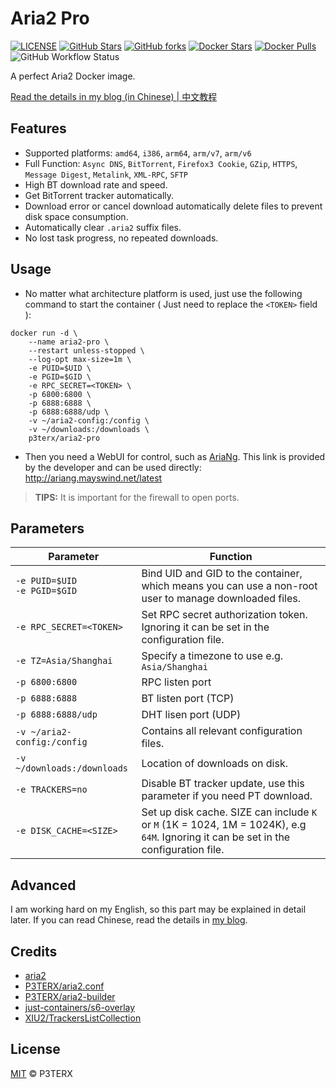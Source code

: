 # Aria2 Pro

[![LICENSE](https://img.shields.io/github/license/P3TERX/docker-aria2-pro?style=flat-square&label=LICENSE)](https://github.com/P3TERX/docker-aria2-pro/blob/master/LICENSE)
[![GitHub Stars](https://img.shields.io/github/stars/P3TERX/docker-aria2-pro.svg?style=flat-square&label=Stars&logo=github)](https://github.com/P3TERX/docker-aria2-pro/stargazers)
[![GitHub forks](https://img.shields.io/github/forks/P3TERX/docker-aria2-pro.svg?style=flat-square&label=Forks&logo=github)](https://github.com/P3TERX/docker-aria2-pro/fork)
[![Docker Stars](https://img.shields.io/docker/stars/p3terx/aria2-pro.svg?style=flat-square&label=Stars&logo=docker)](https://hub.docker.com/r/p3terx/aria2-pro)
[![Docker Pulls](https://img.shields.io/docker/pulls/p3terx/aria2-pro.svg?style=flat-square&label=Pulls&logo=docker&color=orange)](https://hub.docker.com/r/p3terx/aria2-pro)
![GitHub Workflow Status](https://img.shields.io/github/workflow/status/P3TERX/docker-aria2-pro/Docker%20images%20build%20test?label=Actions&logo=github&style=flat-square)

A perfect Aria2 Docker image.

[Read the details in my blog (in Chinese) | 中文教程](https://p3terx.com/archives/docker-aria2-pro.html)

## Features

* Supported platforms: `amd64`, `i386`, `arm64`, `arm/v7`, `arm/v6`
* Full Function: `Async DNS`, `BitTorrent`, `Firefox3 Cookie`, `GZip`, `HTTPS`, `Message Digest`, `Metalink`, `XML-RPC`, `SFTP`
* High BT download rate and speed.
* Get BitTorrent tracker automatically.
* Download error or cancel download automatically delete files to prevent disk space consumption.
* Automatically clear `.aria2` suffix files.
* No lost task progress, no repeated downloads.

## Usage

- No matter what architecture platform is used, just use the following command to start the container ( Just need to replace the `<TOKEN>` field ):
```
docker run -d \
    --name aria2-pro \
    --restart unless-stopped \
    --log-opt max-size=1m \
    -e PUID=$UID \
    -e PGID=$GID \
    -e RPC_SECRET=<TOKEN> \
    -p 6800:6800 \
    -p 6888:6888 \
    -p 6888:6888/udp \
    -v ~/aria2-config:/config \
    -v ~/downloads:/downloads \
    p3terx/aria2-pro
```

- Then you need a WebUI for control, such as [AriaNg](https://github.com/mayswind/AriaNg). This link is provided by the developer and can be used directly: http://ariang.mayswind.net/latest

> **TIPS:** It is important for the firewall to open ports.

## Parameters

| Parameter | Function |
| --- | --- |
| `-e PUID=$UID`<br>`-e PGID=$GID` | Bind UID and GID to the container, which means you can use a non-root user to manage downloaded files. |
| `-e RPC_SECRET=<TOKEN>` | Set RPC secret authorization token. Ignoring it can be set in the configuration file. |
| `-e TZ=Asia/Shanghai` | Specify a timezone to use e.g. `Asia/Shanghai` |
| `-p 6800:6800` | RPC listen port |
| `-p 6888:6888` | BT listen port (TCP)|
| `-p 6888:6888/udp` | DHT lisen port (UDP) |
| `-v ~/aria2-config:/config` | Contains all relevant configuration files. |
| `-v ~/downloads:/downloads` | Location of downloads on disk. |
| `-e TRACKERS=no` | Disable BT tracker update, use this parameter if you need PT download. |
| `-e DISK_CACHE=<SIZE>` | Set up disk cache. SIZE can include `K` or `M` (1K = 1024, 1M = 1024K), e.g `64M`. Ignoring it can be set in the configuration file. |

## Advanced

I am working hard on my English, so this part may be explained in detail later. If you can read Chinese, read the details in [my blog](https://p3terx.com/archives/docker-aria2-pro.html).

## Credits

* [aria2](https://github.com/aria2/aria2)
* [P3TERX/aria2.conf](https://github.com/P3TERX/aria2.conf)
* [P3TERX/aria2-builder](https://github.com/P3TERX/aria2-builder)
* [just-containers/s6-overlay](https://github.com/just-containers/s6-overlay)
* [XIU2/TrackersListCollection](https://github.com/XIU2/TrackersListCollection)

## License

[MIT](https://github.com/P3TERX/docker-aria2-pro/blob/master/LICENSE) © P3TERX
